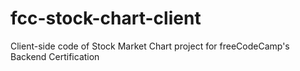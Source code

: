 # fcc-stock-chart-client
Client-side code of Stock Market Chart project for freeCodeCamp's Backend Certification 
